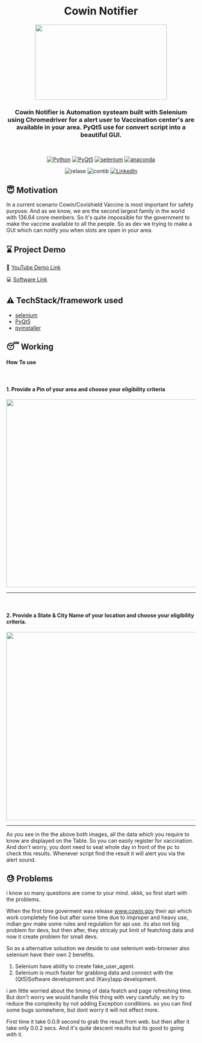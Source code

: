 <h1 align="center"> Cowin Notifier </h1>
<div align= "center">
  <img src="https://www.scnsoft.com/blog-pictures/testing/mobile-automated-testing-with-selenium-01.png" width="350" height="200"/>
  <h3>Cowin Notifier is Automation systeam built with Selenium using Chromedriver for a alert user to Vaccination center's are available in your area. PyQt5 use for convert script into a beautiful GUI.</h3>
</div><br>
<div align="center">

[![Python](https://img.shields.io/badge/python-3.8-brightgreen)](https://www.python.org)
[![PyQt5](https://img.shields.io/badge/PyQt5-5.15.4-orange)](https://www.qt.io)
[![selenium](https://img.shields.io/badge/SELENIUM-3.14-blue)](https://www.selenium.dev)
[![anaconda](https://img.shields.io/badge/Anaconda.org-1.3.1-blue)](https://www.anaconda.com/open-source)

![relase](https://img.shields.io/badge/release-v0.0.08-red)
![contib](https://img.shields.io/badge/contributions-welcome-brightgreen)
[![LinkedIn](https://img.shields.io/badge/-LinkedIn-black.svg?style=flat-square&logo=linkedin&colorB=555)](https://www.linkedin.com/in/dharmrajchauhan/)<br>
</div>


## :innocent: Motivation
In a current scenario Cowin/Covishield Vaccine is most important for safety purpose. And as we know, we are the second largest family in the world with 136.64 crore members. 
So it's quite impossible for the government to make the vaccine available to all the people. So as dev we trying to make a GUI which can notify you when slots are open in your area.

## :hourglass: Project Demo
:movie_camera: [YouTube Demo Link](https://youtu.be/)

:computer: [Software Link](https://drive.google.com/file/d/1rzxosnwBokQ6JddCnKN5v6L3Oqq5T69H/view?usp=sharing)

## :warning: TechStack/framework used

- [selenium](https://www.selenium.dev)
- [PyQt5](https://www.qt.io)
- [pyinstaller]()

## :sleeping: Working
<h4> How To use </h4>
<br><h4>1.  Provide a Pin of your area and choose your eligibility criteria</h4>
<img src="https://user-images.githubusercontent.com/84271454/128645300-ee60427b-61a7-438f-99b7-8c4a1b7036d7.jpg" width="1000" height="500">

---

<br><h4>2.  Provide a State & City Name of your location and choose your eligibility criteria.</h4>
<img src="https://user-images.githubusercontent.com/84271454/128645304-4fb56e1a-0aa5-47d7-aad7-fae6f4b71304.jpg" width="1000" height="500">

---

As you see in the the above both images, all the data which you require to know are displayed on the Table. So you can easily register for vaccination. And don't worry, you dont
need to seat whole day in front of the pc to check this results. Whenever script find the result it will alert you via the alert sound.

## :sweat: Problems
i know so many questions are come to your mind. okkk, so first start with the problems. 

When the first time goverment was release www.cowin.gov their api which work completely fine but after some time due to improper and heavy use, indian gov make some rules and regulation for api use. its also not big problem for devs, but then after, they stricaly put limit of featching data and now it create problem for small devs. 

So as a alternative solustion we deside to use selenium web-browser also selenium have their own 2 benefits.
1.  Selenium have ability to create fake_user_agent.
2.  Selenium is much faster for grabbing data and connect with the (Qt5)Software development and (Kavy)app development.

i am little worried about the timing of data featch and page refreshing time. But don't worry we would handle this thing with very carefully.
we try to reduce the complexity by not adding Exception conditions. so you can find some bugs somewhere, but dont worry it will not effect more.

First time it take 0.0.9 second to grab the result from web. but then after it take only 0.0.2 secs. And it's quite descent results but its good to going with it.




